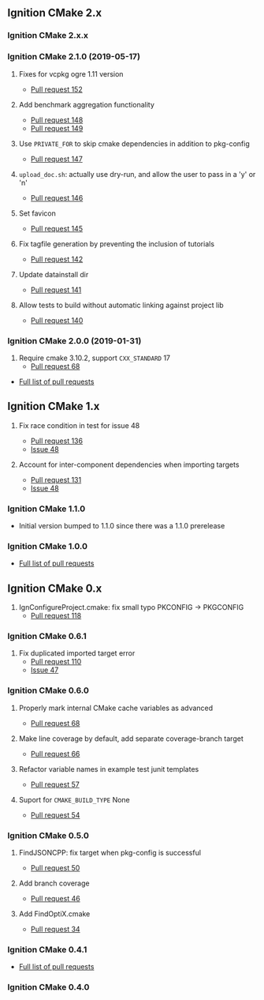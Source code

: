 ## Ignition CMake 2.x

### Ignition CMake 2.x.x

### Ignition CMake 2.1.0 (2019-05-17)

1. Fixes for vcpkg ogre 1.11 version
    * [Pull request 152](https://bitbucket.org/ignitionrobotics/ign-cmake/pull-requests/152)

1. Add benchmark aggregation functionality
    * [Pull request 148](https://bitbucket.org/ignitionrobotics/ign-cmake/pull-requests/148)
    * [Pull request 149](https://bitbucket.org/ignitionrobotics/ign-cmake/pull-requests/149)

1. Use `PRIVATE_FOR` to skip cmake dependencies in addition to pkg-config
    * [Pull request 147](https://bitbucket.org/ignitionrobotics/ign-cmake/pull-requests/147)

1. `upload_doc.sh`: actually use dry-run, and allow the user to pass in a 'y' or 'n'
    * [Pull request 146](https://bitbucket.org/ignitionrobotics/ign-cmake/pull-requests/146)

1. Set favicon
    * [Pull request 145](https://bitbucket.org/ignitionrobotics/ign-cmake/pull-requests/145)

1. Fix tagfile generation by preventing the inclusion of tutorials
    * [Pull request 142](https://bitbucket.org/ignitionrobotics/ign-cmake/pull-requests/142)

1. Update datainstall dir
    * [Pull request 141](https://bitbucket.org/ignitionrobotics/ign-cmake/pull-requests/141)

1. Allow tests to build without automatic linking against project lib
    * [Pull request 140](https://bitbucket.org/ignitionrobotics/ign-cmake/pull-requests/140)

### Ignition CMake 2.0.0 (2019-01-31)

1. Require cmake 3.10.2, support `CXX_STANDARD` 17
    * [Pull request 68](https://bitbucket.org/ignitionrobotics/ign-cmake/pull-requests/68)

* [Full list of pull requests]( https://bitbucket.org/ignitionrobotics/ign-cmake/branches/compare/ignition-cmake2_2.0.0%0Dign-cmake1#pull-requests)

## Ignition CMake 1.x

1. Fix race condition in test for issue 48
    * [Pull request 136](https://bitbucket.org/ignitionrobotics/ign-cmake/pull-requests/136)
    * [Issue 48](https://bitbucket.org/ignitionrobotics/ign-cmake/issue/48)

1. Account for inter-component dependencies when importing targets
    * [Pull request 131](https://bitbucket.org/ignitionrobotics/ign-cmake/pull-requests/131)
    * [Issue 48](https://bitbucket.org/ignitionrobotics/ign-cmake/issue/48)

### Ignition CMake 1.1.0

* Initial version bumped to 1.1.0 since there was a 1.1.0 prerelease

### Ignition CMake 1.0.0

* [Full list of pull requests](https://bitbucket.org/ignitionrobotics/ign-cmake/branches/compare/ignition-cmake1_1.0.0%0Dign-cmake0#pull-requests)

## Ignition CMake 0.x

1. IgnConfigureProject.cmake: fix small typo PKCONFIG -> PKGCONFIG
    * [Pull request 118](https://bitbucket.org/ignitionrobotics/ign-cmake/pull-requests/118)

### Ignition CMake 0.6.1

1. Fix duplicated imported target error
    * [Pull request 110](https://bitbucket.org/ignitionrobotics/ign-cmake/pull-requests/110)
    * [Issue 47](https://bitbucket.org/ignitionrobotics/ign-cmake/issue/47)

### Ignition CMake 0.6.0

1. Properly mark internal CMake cache variables as advanced
    * [Pull request 68](https://bitbucket.org/ignitionrobotics/ign-cmake/pull-requests/68)

1. Make line coverage by default, add separate coverage-branch target
    * [Pull request 66](https://bitbucket.org/ignitionrobotics/ign-cmake/pull-requests/66)

1. Refactor variable names in example test junit templates
    * [Pull request 57](https://bitbucket.org/ignitionrobotics/ign-cmake/pull-requests/57)

1. Suport for `CMAKE_BUILD_TYPE` None
    * [Pull request 54](https://bitbucket.org/ignitionrobotics/ign-cmake/pull-requests/54)

### Ignition CMake 0.5.0

1. FindJSONCPP: fix target when pkg-config is successful
    * [Pull request 50](https://bitbucket.org/ignitionrobotics/ign-cmake/pull-requests/50)

1. Add branch coverage
    * [Pull request 46](https://bitbucket.org/ignitionrobotics/ign-cmake/pull-requests/46)

1. Add FindOptiX.cmake
    * [Pull request 34](https://bitbucket.org/ignitionrobotics/ign-cmake/pull-requests/34)

### Ignition CMake 0.4.1

* [Full list of pull requests](https://bitbucket.org/ignitionrobotics/ign-cmake/branches/compare/ignition-cmake_0.4.1%0Dignition-cmake_0.4.0#pull-requests)

### Ignition CMake 0.4.0

